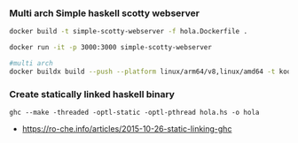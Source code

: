 ### Multi arch Simple haskell scotty webserver

```bash
docker build -t simple-scotty-webserver -f hola.Dockerfile .

docker run -it -p 3000:3000 simple-scotty-webserver

#multi arch
docker buildx build --push --platform linux/arm64/v8,linux/amd64 -t koolwithk/simple-scotty-webserver .
```

### Create statically linked haskell binary 

```
ghc --make -threaded -optl-static -optl-pthread hola.hs -o hola
```

- https://ro-che.info/articles/2015-10-26-static-linking-ghc